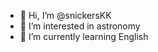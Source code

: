 - 👋 Hi, I’m @snickersKK
- 👀 I’m interested in astronomy
- 🌱 I’m currently learning English

<!---
snickersKK/snickersKK is a ✨ special ✨ repository because its `README.md` (this file) appears on your GitHub profile.
You can click the Preview link to take a look at your changes.
--->
